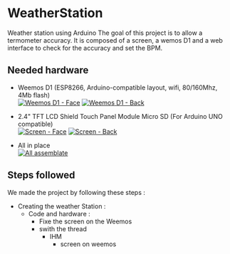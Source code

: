# WeatherStation
Weather station using Arduino
The goal of this project is to allow a termometer accuracy. It is composed of a screen, a wemos D1 and a web interface to check for the accuracy and set the BPM.<BR>

## Needed hardware <BR>
- Weemos D1 (ESP8266, Arduino-compatible layout, wifi, 80/160Mhz, 4Mb flash)<BR>
[![Weemos D1 - Face](http://i.imgur.com/Wp4gmGz.jpg)](http://i.imgur.com/Wp4gmGz.jpg)
[![Weemos D1 - Back](http://i.imgur.com/7sasqUQ.jpg)](http://i.imgur.com/7sasqUQ.jpg)<BR>

- 2.4" TFT LCD Shield Touch Panel Module Micro SD (For Arduino UNO compatible)<BR>
[![Screen - Face](http://i.imgur.com/AzSjkEK.jpg)](http://i.imgur.com/AzSjkEK.jpg)
[![Screen - Back](http://i.imgur.com/h1CRPeX.jpg)](http://i.imgur.com/h1CRPeX.jpg)<BR>

- All in place <BR>
[![All assemblate](http://i.imgur.com/ysy0L4u.jpg)](http://i.imgur.com/ysy0L4u.jpg)<BR>

## Steps followed
We made the project by following these steps :

- Creating the weather Station :
  - Code and hardware :
    - Fixe the screen on the Weemos
    - swith the thread
      - IHM
        - screen on weemos
